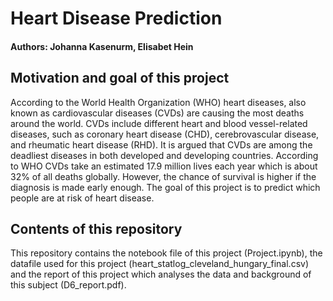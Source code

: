 # Heart Disease Prediction
#### Authors: Johanna Kasenurm, Elisabet Hein

## Motivation and goal of this project
According to the World Health Organization (WHO) heart diseases, also known as cardiovascular diseases (CVDs) are causing the most deaths around the world. CVDs include different heart and blood vessel-related diseases, such as coronary heart disease (CHD), cerebrovascular disease, and rheumatic heart disease (RHD). It is argued that CVDs are among the deadliest diseases in both developed and developing countries. According to WHO CVDs take an estimated 17.9 million lives each year which is about 32% of all deaths globally. However, the chance of survival is higher if the diagnosis is made early enough. The goal of this project is to predict which people are at risk of heart disease.

## Contents of this repository
This repository contains the notebook file of this project (Project.ipynb), the datafile used for this project (heart_statlog_cleveland_hungary_final.csv) and the report of this project which analyses the data and background of this subject (D6_report.pdf).
